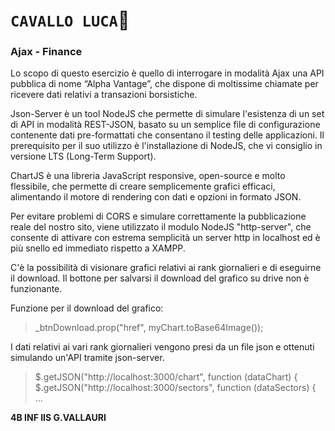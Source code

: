 # **`CAVALLO LUCA`:horse:**
### Ajax - Finance 
Lo scopo di questo esercizio è quello di interrogare in modalità Ajax una API pubblica di nome “Alpha Vantage”, che dispone di moltissime chiamate per ricevere dati relativi a transazioni borsistiche.

Json-Server è un tool NodeJS che permette di simulare l'esistenza di un set di API in modalità REST-JSON, basato su un semplice file di configurazione contenente dati pre-formattati che consentano il testing delle applicazioni. Il prerequisito per il suo utilizzo è l'installazione di NodeJS, che vi consiglio in versione LTS (Long-Term Support).

ChartJS è una libreria JavaScript responsive, open-source e molto flessibile, che permette di creare semplicemente grafici efficaci, alimentando il motore di rendering con dati e opzioni in formato JSON.

Per evitare problemi di CORS e simulare correttamente la pubblicazione reale del nostro sito, viene utilizzato il modulo NodeJS "http-server", che consente di attivare con estrema semplicità un server http in localhost ed è più snello ed immediato rispetto a XAMPP.

C'è la possibilità di visionare grafici relativi ai rank giornalieri e di eseguirne il download.
Il bottone per salvarsi il download del grafico su drive non è funzionante.

Funzione per il download del grafico:
>_btnDownload.prop("href", myChart.toBase64Image());

I dati relativi ai vari rank giornalieri vengono presi da un file json e ottenuti simulando un'API tramite json-server.
>$.getJSON("http://localhost:3000/chart", function (dataChart) {
        $.getJSON("http://localhost:3000/sectors", function (dataSectors) { ...
        



**4B INF IIS G.VALLAURI**

